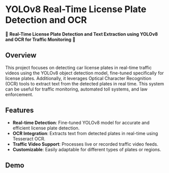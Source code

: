 # YOLOv8 Real-Time License Plate Detection and OCR

🚗 **Real-Time License Plate Detection and Text Extraction using YOLOv8 and OCR for Traffic Monitoring** 🚓

## Overview

This project focuses on detecting car license plates in real-time traffic videos using the YOLOv8 object detection model, fine-tuned specifically for license plates. Additionally, it leverages Optical Character Recognition (OCR) tools to extract text from the detected plates in real time. This system can be useful for traffic monitoring, automated toll systems, and law enforcement.

## Features

- **Real-time Detection**: Fine-tuned YOLOv8 model for accurate and efficient license plate detection.
- **OCR Integration**: Extracts text from detected plates in real-time using Tesseract OCR.
- **Traffic Video Support**: Processes live or recorded traffic video feeds.
- **Customizable**: Easily adaptable for different types of plates or regions.

## Demo



